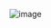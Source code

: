 ![image](https://github.com/binh2203/QuanLyCuaHangTienLoi/assets/85047057/c9a66f19-a4d1-49be-8715-5cff363a81b3)
